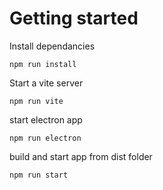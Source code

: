 # Getting started

Install dependancies
```
npm run install
```
Start a vite server
```
npm run vite
```
start electron app
```
npm run electron
```
build and start app from dist folder
```
npm run start
```
